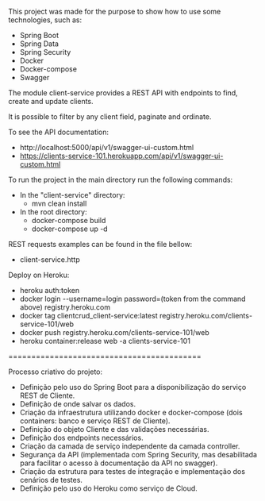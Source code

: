 This project was made for the purpose to show how to use some technologies, such as:

 - Spring Boot
 - Spring Data
 - Spring Security
 - Docker
 - Docker-compose
 - Swagger

The module client-service provides a REST API with endpoints to find, create and update clients.

It is possible to filter by any client field, paginate and ordinate. 

To see the API documentation:

- http://localhost:5000/api/v1/swagger-ui-custom.html
- https://clients-service-101.herokuapp.com/api/v1/swagger-ui-custom.html

To run the project in the main directory run the following commands:

 - In the "client-service" directory:
    - mvn clean install
 - In the root directory:
    - docker-compose build
    - docker-compose up -d

REST requests examples can be found in the file bellow:
 - client-service.http 

Deploy on Heroku:
 - heroku auth:token
 - docker login --username=login password=(token from the command above) registry.heroku.com
 - docker tag clientcrud_client-service:latest registry.heroku.com/clients-service-101/web
 - docker push registry.heroku.com/clients-service-101/web
 - heroku container:release web -a clients-service-101

==========================================

Processo criativo do projeto:

- Definição pelo uso do Spring Boot para a disponibilização do serviço REST de Cliente.
- Definição de onde salvar os dados.
- Criação da infraestrutura utilizando docker e docker-compose (dois containers: banco e serviço REST de Cliente).
- Definição do objeto Cliente e das validações necessárias.
- Definição dos endpoints necessários.
- Criação da camada de serviço independente da camada controller.
- Segurança da API (implementada com Spring Security, mas desabilitada para facilitar o acesso à documentação da API no swagger).
- Criação da estrutura para testes de integração e implementação dos cenários de testes.
- Definição pelo uso do Heroku como serviço de Cloud. 
